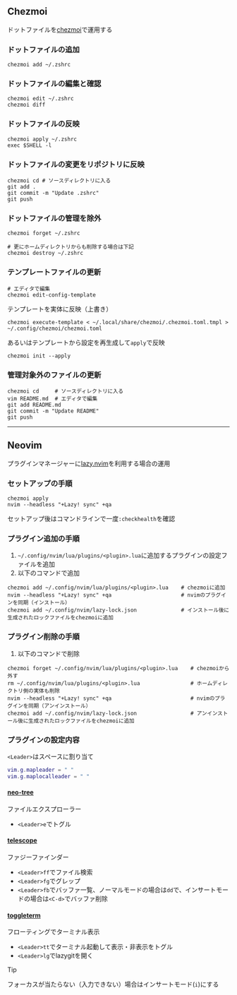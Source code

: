 ## Chezmoi
ドットファイルを[chezmoi](https://www.chezmoi.io/)で運用する

### ドットファイルの追加
``` shell
chezmoi add ~/.zshrc
```

### ドットファイルの編集と確認
``` shell
chezmoi edit ~/.zshrc
chezmoi diff
```

### ドットファイルの反映
``` shell
chezmoi apply ~/.zshrc
exec $SHELL -l
```

### ドットファイルの変更をリポジトリに反映
``` shell
chezmoi cd # ソースディレクトリに入る
git add .
git commit -m "Update .zshrc"
git push
```

### ドットファイルの管理を除外
``` shell
chezmoi forget ~/.zshrc

# 更にホームディレクトリからも削除する場合は下記
chezmoi destroy ~/.zshrc
```

### テンプレートファイルの更新
``` shell
# エディタで編集
chezmoi edit-config-template
```
テンプレートを実体に反映（上書き）
```
chezmoi execute-template < ~/.local/share/chezmoi/.chezmoi.toml.tmpl > ~/.config/chezmoi/chezmoi.toml
```
あるいはテンプレートから設定を再生成して`apply`で反映
```
chezmoi init --apply
```

### 管理対象外のファイルの更新
``` shell
chezmoi cd     # ソースディレクトリに入る
vim README.md  # エディタで編集
git add README.md
git commit -m "Update README"
git push
```

---

## Neovim
プラグインマネージャーに[lazy.nvim](https://github.com/folke/lazy.nvim)を利用する場合の運用  
### セットアップの手順
``` shell
chezmoi apply
nvim --headless "+Lazy! sync" +qa
```
セットアップ後はコマンドラインで一度`:checkhealth`を確認

### プラグイン追加の手順
1. `~/.config/nvim/lua/plugins/<plugin>.lua`に追加するプラグインの設定ファイルを追加  
2. 以下のコマンドで追加
``` shell
chezmoi add ~/.config/nvim/lua/plugins/<plugin>.lua    # chezmoiに追加
nvim --headless "+Lazy! sync" +qa                      # nvimのプラグインを同期（インストール）
chezmoi add ~/.config/nvim/lazy-lock.json              # インストール後に生成されたロックファイルをchezmoiに追加
```

### プラグイン削除の手順
1. 以下のコマンドで削除
``` shell
chezmoi forget ~/.config/nvim/lua/plugins/<plugin>.lua    # chezmoiから外す
rm ~/.config/nvim/lua/plugins/<plugin>.lua                # ホームディレクトリ側の実体も削除
nvim --headless "+Lazy! sync" +qa                         # nvimのプラグインを同期（アンインストール）
chezmoi add ~/.config/nvim/lazy-lock.json                 # アンインストール後に生成されたロックファイルをchezmoiに追加

```

### プラグインの設定内容
`<Leader>`はスペースに割り当て
``` lua
vim.g.mapleader = " "
vim.g.maplocalleader = " "
```

#### [neo-tree](https://github.com/nvim-neo-tree/neo-tree.nvim)
ファイルエクスプローラー  
- `<Leader>e`でトグル

#### [telescope](https://github.com/nvim-telescope/telescope.nvim)
ファジーファインダー
- `<Leader>ff`でファイル検索
- `<Leader>fg`でグレップ
- `<Leader>fb`でバッファ一覧、ノーマルモードの場合は`dd`で、インサートモードの場合は`<C-d>`でバッファ削除

#### [toggleterm](https://github.com/akinsho/toggleterm.nvim)
フローティングでターミナル表示
- `<Leader>tt`でターミナル起動して表示・非表示をトグル
- `<Leader>lg`でlazygitを開く
> [!TIP]
> フォーカスが当たらない（入力できない）場合はインサートモード(`i`)にする

